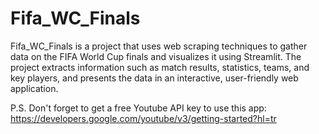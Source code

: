 # Fifa_WC_Finals
Fifa_WC_Finals is a project that uses web scraping techniques to gather data on the FIFA World Cup finals and visualizes it using Streamlit.
The project extracts information such as match results, statistics, teams, and key players, and presents the data in an interactive, user-friendly web application.

P.S.
Don't forget to get a free Youtube API key to use this app: https://developers.google.com/youtube/v3/getting-started?hl=tr
